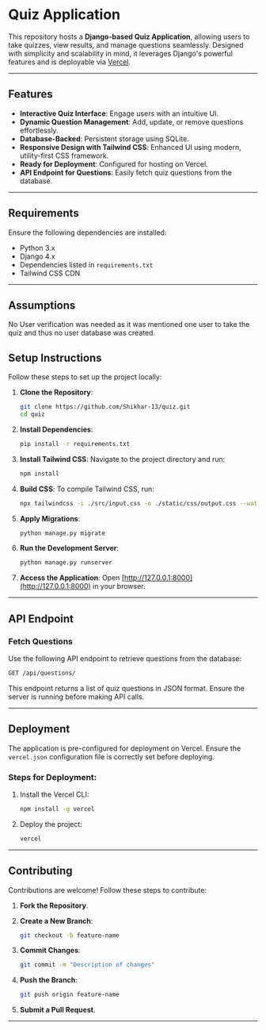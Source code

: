 # Quiz Application

This repository hosts a **Django-based Quiz Application**, allowing users to take quizzes, view results, and manage questions seamlessly. Designed with simplicity and scalability in mind, it leverages Django's powerful features and is deployable via [Vercel](https://vercel.com).

---

## Features

- **Interactive Quiz Interface**: Engage users with an intuitive UI.
- **Dynamic Question Management**: Add, update, or remove questions effortlessly.
- **Database-Backed**: Persistent storage using SQLite.
- **Responsive Design with Tailwind CSS**: Enhanced UI using modern, utility-first CSS framework.
- **Ready for Deployment**: Configured for hosting on Vercel.
- **API Endpoint for Questions**: Easily fetch quiz questions from the database.

---

## Requirements

Ensure the following dependencies are installed:

- Python 3.x
- Django 4.x
- Dependencies listed in `requirements.txt`
- Tailwind CSS CDN

---
## Assumptions
No User verification was needed as it was mentioned one user to take the quiz and thus no user database was created.

## Setup Instructions

Follow these steps to set up the project locally:

1. **Clone the Repository**:
   ```bash
   git clone https://github.com/Shikhar-13/quiz.git
   cd quiz
   ```

2. **Install Dependencies**:
   ```bash
   pip install -r requirements.txt
   ```

3. **Install Tailwind CSS**:
   Navigate to the project directory and run:
   ```bash
   npm install
   ```

4. **Build CSS**:
   To compile Tailwind CSS, run:
   ```bash
   npx tailwindcss -i ./src/input.css -o ./static/css/output.css --watch
   ```

5. **Apply Migrations**:
   ```bash
   python manage.py migrate
   ```

6. **Run the Development Server**:
   ```bash
   python manage.py runserver
   ```

7. **Access the Application**:
   Open [http://127.0.0.1:8000](http://127.0.0.1:8000) in your browser.

---

## API Endpoint

### Fetch Questions

Use the following API endpoint to retrieve questions from the database:

```bash
GET /api/questions/
```

This endpoint returns a list of quiz questions in JSON format. Ensure the server is running before making API calls.

---

## Deployment

The application is pre-configured for deployment on Vercel. Ensure the `vercel.json` configuration file is correctly set before deploying.

### Steps for Deployment:

1. Install the Vercel CLI:
   ```bash
   npm install -g vercel
   ```

2. Deploy the project:
   ```bash
   vercel
   ```

---

## Contributing

Contributions are welcome! Follow these steps to contribute:

1. **Fork the Repository**.
2. **Create a New Branch**:
   ```bash
   git checkout -b feature-name
   ```

3. **Commit Changes**:
   ```bash
   git commit -m "Description of changes"
   ```

4. **Push the Branch**:
   ```bash
   git push origin feature-name
   ```

5. **Submit a Pull Request**.

---

